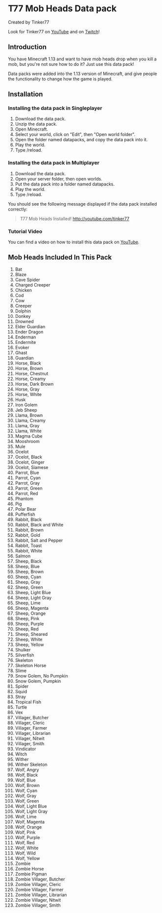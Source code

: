 # T77 Mob Heads Data pack
Created by Tinker77

Look for Tinker77 on [YouTube](http://youtube.com/tinker77) and on [Twitch](http://twitch.tv/tinker77live)! 

## Introduction
You have Minecraft 1.13 and want to have mob heads drop when you kill a mob, but you're not sure how to do it?  Just use this data pack!

Data packs were added into the 1.13 version of Minecraft, and give people the functionality to change how the game is played.

## Installation
### Installing the data pack in Singleplayer
1. Download the data pack.  
2. Unzip the data pack.
3. Open Minecraft.
4. Select your world, click on "Edit", then "Open world folder".
5. Open the folder named datapacks, and copy the data pack into it.
6. Play the world.
7. Type /reload.

### Installing the data pack in Multiplayer
1. Download the data pack.
2. Open your server folder, then open worlds.
3. Put the data pack into a folder named datapacks.
4. Play the world.
5. Type /reload.

You should see the following message displayed if the data pack installed correctly:
> T77 Mob Heads Installed!
> http://youtube.com/tinker77

### Tutorial Video
You can find a video on how to install this data pack on [YouTube](http://youtube.com/tinker77).

## Mob Heads Included In This Pack
1. Bat
2. Blaze
3. Cave Spider
4. Charged Creeper
5. Chicken
6. Cod
7. Cow
8. Creeper
9. Dolphin
10. Donkey
11. Drowned
12. Elder Guardian
13. Ender Dragon
14. Enderman
15. Endermite
16. Evoker
17. Ghast
18. Guardian
19. Horse, Black
20. Horse, Brown
21. Horse, Chestnut
22. Horse, Creamy
23. Horse, Dark Brown
24. Horse, Gray
25. Horse, White
26. Husk
27. Iron Golem
28. Jeb Sheep
29. Llama, Brown
30. Llama, Creamy
31. Llama, Gray
32. Llama, White
33. Magma Cube
34. Mooshroom
35. Mule
36. Ocelot
37. Ocelot, Black
38. Ocelot, Ginger
39. Ocelot, Siamese
40. Parrot, Blue
41. Parrot, Cyan
42. Parrot, Gray
43. Parrot, Green
44. Parrot, Red
45. Phantom
46. Pig
47. Polar Bear
48. Pufferfish
49. Rabbit, Black
50. Rabbit, Black and White
51. Rabbit, Brown
52. Rabbit, Gold
53. Rabbit, Salt and Pepper
54. Rabbit, Toast
55. Rabbit, White
56. Salmon
57. Sheep, Black
58. Sheep, Blue
59. Sheep, Brown
60. Sheep, Cyan
61. Sheep, Gray
62. Sheep, Green
63. Sheep, Light Blue
64. Sheep, Light Gray
65. Sheep, Lime
66. Sheep, Magenta
67. Sheep, Orange
68. Sheep, Pink
69. Sheep, Purple
70. Sheep, Red
71. Sheep, Sheared
72. Sheep, White
73. Sheep, Yellow
74. Shulker
75. Silverfish
76. Skeleton
77. Skeleton Horse
78. Slime
79. Snow Golem, No Pumpkin
80. Snow Golem, Pumpkin
81. Spider
82. Squid
83. Stray
84. Tropical Fish
85. Turtle
86. Vex
87. Villager, Butcher
88. Villager, Cleric
89. Villager, Farmer
90. Villager, Librarian
91. Villager, Nitwit
92. Villager, Smith
93. Vindicator
94. Witch
95. Wither
96. Wither Skeleton
97. Wolf, Angry
98. Wolf, Black
99. Wolf, Blue
100. Wolf, Brown
101. Wolf, Cyan
102. Wolf, Gray
103. Wolf, Green
104. Wolf, Light Blue
105. Wolf, Light Gray
106. Wolf, Lime
107. Wolf, Magenta
108. Wolf, Orange
109. Wolf, Pink
110. Wolf, Purple
111. Wolf, Red
112. Wolf, White
113. Wolf, Wild
114. Wolf, Yellow
115. Zombie
116. Zombie Horse
117. Zombie Pigman
118. Zombie Villager, Butcher
119. Zombie Villager, Cleric
120. Zombie Villager, Farmer
121. Zombie Villager, Librarian
122. Zombie Villager, Nitwit
123. Zombie Villager, Smith

